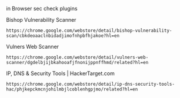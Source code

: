 


in Browser sec check plugins

Bishop Vulnerability Scanner
```
https://chrome.google.com/webstore/detail/bishop-vulnerability-scan/cbkdeoaaclnbidadjimofnhpbfhjakoe?hl=en
```
Vulners Web Scanner
```
https://chrome.google.com/webstore/detail/vulners-web-scanner/dgdelbjijbkahooafjfnonijppnffhmd/related?hl=en
```
IP, DNS & Security Tools | HackerTarget.com
```
https://chrome.google.com/webstore/detail/ip-dns-security-tools-hac/phjkepckmcnjohilmbjlcoblenhgpjmo/related?hl=en
```
